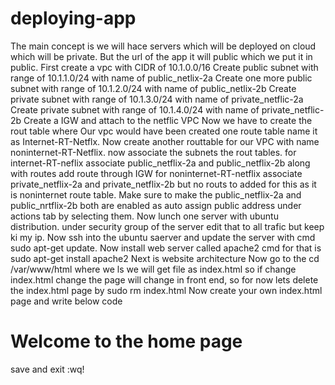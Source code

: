 # deploying-app
The main concept is we will hace servers which will be deployed on cloud which will be private.
But the url of the app it will public which we put it in public.
First create a vpc with CIDR of 10.1.0.0/16
Create public subnet with range of 10.1.1.0/24 with name of public_netlix-2a
Create one more public subnet with range of 10.1.2.0/24 with name of public_netlix-2b
Create private subnet with range of 10.1.3.0/24 with name of private_netflic-2a
Create private subnet with range of 10.1.4.0/24 with name of private_netflic-2b
Create a IGW and attach to the netflic VPC
Now we have to create the rout table where Our vpc would have been created one route table name it as Internet-RT-Netflx.
Now create another routtable for our VPC with name noninternet-RT-Netflix.
now associate the subnets the rout tables.
for internet-RT-neflix associate public_netflix-2a and public_netflix-2b along with routes add route through IGW
for noninternet-RT-netflix associate private_netflix-2a and private_netflix-2b but no routs to added for this as it is noninternet route table.
Make sure to make the public_netflix-2a and public_nrtflix-2b both are enabled as auto assign public address under actions tab by selecting them.
Now lunch one server with ubuntu distribution.
under security group of the server edit that to all trafic but keep ki my ip.
Now ssh into the ubuntu saerver and update the server with cmd sudo apt-get update.
Now install web server called apache2 cmd for that is sudo apt-get install apache2
Next is website architecture
Now go to the cd /var/www/html where we ls we will get file as index.html
so if change index.html change the page will change in front end, so for now lets delete the index.html page by sudo rm index.html
Now create your own index.html page and write below code
<html>
  <body>
    <h1> Welcome to the home page</h1>
  </body>
  </html>
  save and exit :wq!
  
